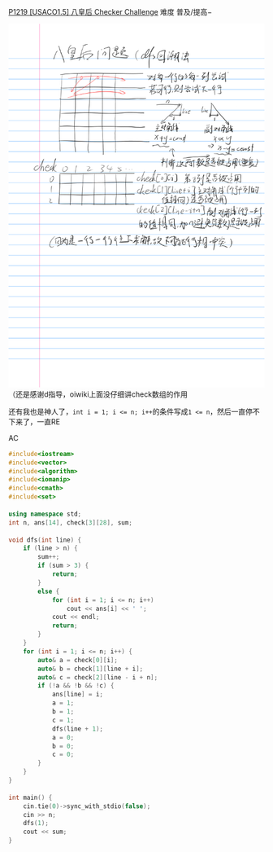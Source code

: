 [P1219 [USACO1.5] 八皇后 Checker Challenge](https://www.luogu.com.cn/problem/P1219)
难度
普及/提高−

![photo](../../photo/八皇后.png)
（还是感谢d指导，oiwiki上面没仔细讲check数组的作用

还有我也是神人了，`int i = 1; i <= n; i++`的条件写成`1 <= n`，然后一直停不下来了，一直RE

AC
```c++
#include<iostream>
#include<vector>
#include<algorithm>
#include<iomanip>
#include<cmath>
#include<set>

using namespace std;
int n, ans[14], check[3][28], sum;

void dfs(int line) {
	if (line > n) {
		sum++;
		if (sum > 3) {
			return;
		}
		else {
			for (int i = 1; i <= n; i++)
				cout << ans[i] << ' ';
			cout << endl;
			return;
		}
	}
	for (int i = 1; i <= n; i++) {
		auto& a = check[0][i];
		auto& b = check[1][line + i];
		auto& c = check[2][line - i + n];
		if (!a && !b && !c) {
			ans[line] = i;
			a = 1;
			b = 1;
			c = 1;
			dfs(line + 1);
			a = 0;
			b = 0;
			c = 0;
		}
	}
}

int main() {
	cin.tie(0)->sync_with_stdio(false);
	cin >> n;
	dfs(1);
	cout << sum;
}
```
